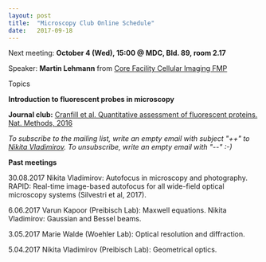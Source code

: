 ```yaml
---
layout: post
title:  "Microscopy Club Online Schedule"
date:   2017-09-18    
---
```

Next meeting: **October 4 (Wed), 15:00 @ MDC, Bld. 89, room 2.17**
 
Speaker: **Martin Lehmann** from  [Core Facility Cellular Imaging FMP](http://www.leibniz-fmp.de/de/core-facilities/cellular-imaging/wiesner/research.html)  

Topics

**Introduction to fluorescent probes in microscopy**

**Journal club:** [Cranfill et al. Quantitative assessment of fluorescent proteins. Nat. Methods, 2016](http://www.nature.com/nmeth/journal/v13/n7/abs/nmeth.3891.html?foxtrotcallback=true)

*To subscribe to the mailing list, write an empty email with subject "++" to [Nikita Vladimirov](mailto:nikita.vladimirov@mdc-berlin.de). To unsubscribe, write an empty email with "--" :-)*

**Past meetings**

30.08.2017 Nikita Vladimirov: Autofocus in microscopy and photography. RAPID: Real-time image-based autofocus for all wide-field optical microscopy systems (Silvestri et al, 2017).

6.06.2017 Varun Kapoor (Preibisch Lab): Maxwell equations. Nikita Vladimirov: Gaussian and Bessel beams.

3.05.2017 Marie Walde (Woehler Lab):  Optical resolution and diffraction.

5.04.2017 Nikita Vladimirov (Preibisch Lab): Geometrical optics.

